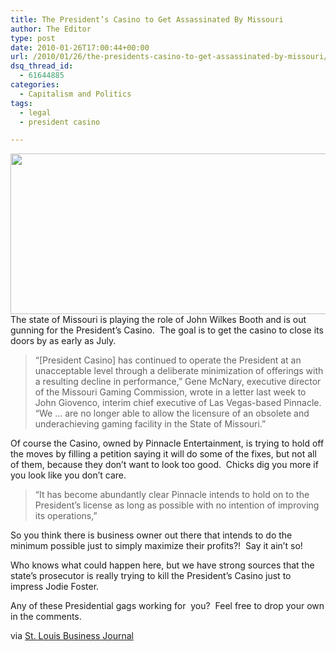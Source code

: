 ```yaml
---
title: The President’s Casino to Get Assassinated By Missouri
author: The Editor
type: post
date: 2010-01-26T17:00:44+00:00
url: /2010/01/26/the-presidents-casino-to-get-assassinated-by-missouri/
dsq_thread_id:
  - 61644885
categories:
  - Capitalism and Politics
tags:
  - legal
  - president casino

---
```

[<img class="aligncenter size-full wp-image-2992" title="casino-president-2" src="http://punchingkitty.com/wp-content/uploads/2010/01/casino-president-2.jpg" alt="" width="600" height="257" srcset="http://media.punchingkitty.com/wordpress/2010/01/casino-president-2.jpg 600w, http://media.punchingkitty.com/wordpress/2010/01/casino-president-2-300x128.jpg 300w" sizes="(max-width: 600px) 100vw, 600px" />][1]The state of Missouri is playing the role of John Wilkes Booth and is out gunning for the President&#8217;s Casino.  The goal is to get the casino to close its doors by as early as July.

> “[President Casino] has continued to operate the President at an unacceptable level through a deliberate minimization of offerings with a resulting decline in performance,” Gene McNary, executive director of the Missouri Gaming Commission, wrote in a letter last week to John Giovenco, interim chief executive of Las Vegas-based Pinnacle. “We … are no longer able to allow the licensure of an obsolete and underachieving gaming facility in the State of Missouri.”

Of course the Casino, owned by Pinnacle Entertainment, is trying to hold off the moves by filling a petition saying it will do some of the fixes, but not all of them, because they don&#8217;t want to look too good.  Chicks dig you more if you look like you don&#8217;t care.

> &#8220;It has become abundantly clear Pinnacle intends to hold on to the President’s license as long as possible with no intention of improving its operations,”

So you think there is business owner out there that intends to do the minimum possible just to simply maximize their profits?!  Say it ain&#8217;t so!

Who knows what could happen here, but we have strong sources that the state&#8217;s prosecutor is really trying to kill the President&#8217;s Casino just to impress Jodie Foster.

Any of these Presidential gags working for  you?  Feel free to drop your own in the comments.

via <a href="http://www.bizjournals.com/stlouis/stories/2010/01/25/daily6.html?surround=lfn" target="_blank">St. Louis Business Journal</a>

 [1]: http://punchingkitty.com/wp-content/uploads/2010/01/casino-president-2.jpg